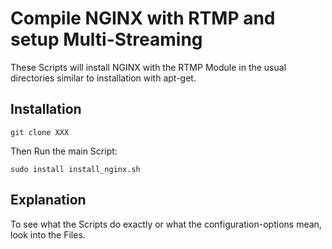 # Compile NGINX with RTMP and setup Multi-Streaming
These Scripts will install NGINX with the RTMP Module in the usual directories similar to installation with apt-get.

## Installation

`git clone XXX`

Then Run the main Script:

`sudo install install_nginx.sh`

## Explanation
To see what the Scripts do exactly or what the configuration-options mean, look into the Files.


